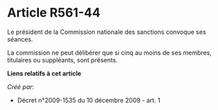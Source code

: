# Article R561-44

Le président de la Commission nationale des sanctions convoque ses séances. 

La commission ne peut délibérer que si cinq au moins de ses membres, titulaires ou suppléants, sont présents.

**Liens relatifs à cet article**

_Créé par_:

  - Décret n°2009-1535 du 10 décembre 2009 - art. 1
